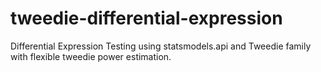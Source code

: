# tweedie-differential-expression
Differential Expression Testing using statsmodels.api and Tweedie family with flexible tweedie power estimation.
